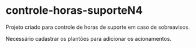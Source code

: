 # controle-horas-suporteN4
Projeto criado para controle de horas de suporte em caso de sobreavisos.

Necessário cadastrar os plantões para adicionar os acionamentos.
